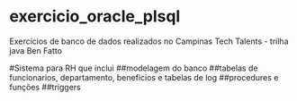 # exercicio_oracle_plsql
Exercícios de banco de dados realizados no Campinas Tech Talents - trilha java Ben Fatto

#Sistema para RH que inclui
##modelagem do banco
##tabelas de funcionarios, departamento, beneficios e tabelas de log 
##procedures e funções
##triggers
